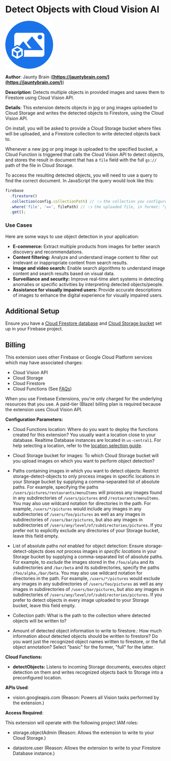 # Detect Objects with Cloud Vision AI

<img width="150" alt="KnowWaste-banner" src="./icon.png"/>

**Author**: Jaunty Brain (**[https://jauntybrain.com/](https://jauntybrain.com/)**)

**Description**: Detects multiple objects in provided images and saves them to Firestore using Cloud Vision API.



**Details**: This extension detects objects in jpg or png images uploaded to Cloud Storage and writes the detected objects to Firestore, using the Cloud Vision API.

On install, you will be asked to provide a Cloud Storage bucket where files will be uploaded, and a Firestore collection to write detected objects back to.

Whenever a new jpg or png image is uploaded to the specified bucket, a Cloud Function is triggered that calls the Cloud Vision API to detect objects, and stores the result in document that has a `file` field with the full `gs://` path of the file in Cloud Storage.

To access the resulting detected objects, you will need to use a query to find the correct document. In JavaScript the query would look like this:

```js
firebase
  .firestore()
  .collection(config.collectionPath) // 👈 the collection you configured
  .where('file', '==', filePath) // 👈 the uploaded file, in format: "gs://${object.bucket}/${object.name}"
  .get();
```

### Use Cases

Here are some ways to use object detection in your application:

- **E-commerce:** Extract multiple products from images for better search discovery and recommendations.
- **Content filtering:** Analyze and understand image content to filter out irrelevant or inappropriate content from search results.
- **Image and video search:** Enable search algorithms to understand image content and search results based on visual data.
- **Surveillance and security:** Improve real-time alert systems in detecting anomalies or specific activities by interpreting detected objects/people.
- **Assistance for visually impaired users:** Provide accurate descriptions of images to enhance the digital experience for visually impaired users.

## Additional Setup

Ensure you have a [Cloud Firestore database](https://firebase.google.com/docs/firestore/quickstart) and [Cloud Storage bucket](https://firebase.google.com/docs/storage) set up in your Firebase project.

## Billing

This extension uses other Firebase or Google Cloud Platform services which may have associated charges:

- Cloud Vision API
- Cloud Storage
- Cloud Firestore
- Cloud Functions (See [FAQs](https://firebase.google.com/support/faq#extensions-pricing))

When you use Firebase Extensions, you're only charged for the underlying resources that you use. A paid-tier (Blaze) billing plan is required because the extension uses Cloud Vision API.




**Configuration Parameters:**

* Cloud Functions location: Where do you want to deploy the functions created for this extension? You usually want a location close to your database. Realtime Database instances are located in `us-central1`. For help selecting a location, refer to the [location selection guide](https://firebase.google.com/docs/functions/locations).

* Cloud Storage bucket for images: To which Cloud Storage bucket will you upload images on which you want to perform object detection?


* Paths containing images in which you want to detect objects: Restrict storage-detect-objects to only process images in specific locations in your Storage bucket by  supplying a comma-separated list of absolute paths. For example, specifying the paths `/users/pictures/restaurants/menuItems` will process any images found in any subdirectories of `/users/pictures` and `/restaurants/menuItems`.
You may also use wildcard notation for directories in the path. For example, `/users/*/pictures` would include any images in any subdirectories of `/users/foo/pictures` as well as any images in subdirectories of `/users/bar/pictures`, but also any images in subdirectories of `/users/any/level/of/subdirectories/pictures`. 
If you prefer not to explicitly exclude any directories of your Storage bucket, leave this field empty.


* List of absolute paths *not* enabled for object detection: Ensure storage-detect-objects does *not* process images in _specific locations_ in your Storage bucket by  supplying a comma-separated list of absolute paths. For example, to *exclude* the images  stored in the `/foo/alpha` and its subdirectories and `/bar/beta` and its subdirectories, specify the paths `/foo/alpha,/bar/beta`.
You may also use wildcard notation for directories in the path. For example, `/users/*/pictures` would exclude any images in any subdirectories of `/users/foo/pictures` as well as any images in subdirectories of `/users/bar/pictures`, but also any images in subdirectories of `/users/any/level/of/subdirectories/pictures`.
If you prefer to detect objects in every image uploaded to your Storage bucket, leave this field empty.


* Collection path: What is the path to the collection where detected objects will be written to?


* Amount of detected object information to write to firestore.: How much information about detected objects should be written to firestore?  Do you want just the recognized object names written to firestore, or the full object annotation? Select \"basic\" for the former, \"full\" for the latter.




**Cloud Functions:**

* **detectObjects:** Listens to incoming Storage documents, executes object detection on them and writes recognized objects back to Storage into a preconfigured location.



**APIs Used**:

* vision.googleapis.com (Reason: Powers all Vision tasks performed by the extension.)



**Access Required**:

This extension will operate with the following project IAM roles:

* storage.objectAdmin (Reason: Allows the extension to write to your Cloud Storage.)

* datastore.user (Reason: Allows the extension to write to your Firestore Database instance.)
